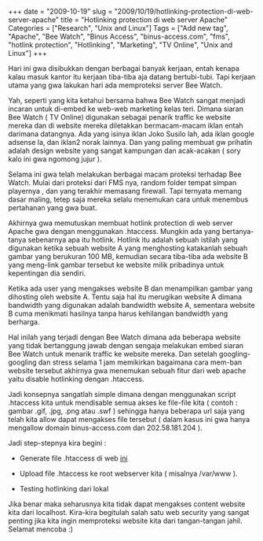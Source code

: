 +++
date = "2009-10-19"
slug = "2009/10/19/hotlinking-protection-di-web-server-apache"
title = "Hotlinking protection di web server Apache"
Categories = ["Research", "Unix and Linux"]
Tags = ["Add new tag", "Apache", "Bee Watch", "Binus Access", "binus-access.com", "fms", "hotlink protection", "Hotlinking", "Marketing", "TV Online", "Unix and Linux"]
+++

Hari ini gwa disibukkan dengan berbagai banyak kerjaan, entah kenapa kalau masuk kantor itu kerjaan tiba-tiba aja datang bertubi-tubi. Tapi kerjaan utama yang gwa lakukan hari ada memproteksi server Bee Watch. 

Yah, seperti yang kita ketahui bersama bahwa Bee Watch sangat menjadi incaran untuk di-embed ke web-web marketing kelas teri. Dimana siaran Bee Watch ( TV Online) digunakan sebagai penarik traffic ke website mereka dan di website mereka diletakkan bermacam-macam iklan entah darimana datangnya. Ada yang isinya iklan Joko Susilo lah, ada iklan google adsense la, dan iklan2 norak lainnya. Dan yang paling membuat gw prihatin adalah design website yang sangat kampungan dan acak-acakan ( sory kalo ini gwa ngomong jujur ).  

Selama ini gwa telah melakukan berbagai macam proteksi terhadap Bee Watch. Mulai dari proteksi dari FMS nya, random folder tempat simpan playernya , dan yang terakhir memasang firewall. Tapi ternyata memang dasar maling, tetep saja mereka selalu menemukan cara untuk menembus pertahanan yang gwa buat.

Akhirnya gwa memutuskan membuat hotlink protection di web server Apache gwa dengan menggunakan .htaccess. Mungkin ada yang bertanya-tanya sebenarnya apa itu hotlink. Hotlink itu adalah sebuah istilah yang digunakan ketika sebuah website A yang menghosting katakanlah sebuah gambar yang berukuran 100 MB, kemudian secara tiba-tiba ada website B yang meng-link gambar tersebut ke website milik pribadinya untuk kepentingan dia sendiri.

Ketika ada user yang mengakses website B dan menampilkan gambar yang dihosting oleh website A. Tentu saja hal itu merugikan website A dimana bandwidth yang digunakan adalah bandwidth website A, sementara website B cuma menikmati hasilnya tanpa harus kehilangan bandwidth yang berharga.

Hal inilah yang terjadi dengan Bee Watch dimana ada beberapa website yang tidak bertanggung jawab dengan sengaja melakukan embed siaran Bee Watch untuk menarik traffic ke website mereka. Dan setelah googling-googling dan stress selama 1 jam memikirkan bagaimana cara mem-ban website tersebut akhirnya gwa menemukan sebuah fitur dari web apache yaitu disable hotlinking dengan .htaccess.

Jadi konsepnya sangatlah simple dimana dengan menggunakan script .htaccess kita untuk mendisable semua akses ke file-file kita ( contoh : gambar .gif, .jpg, .png atau .swf ) sehingga hanya beberapa url saja yang telah kita allow dapat mengakses file tersebut ( dalam kasus ini gwa hanya mengallow domain binus-access.com dan 202.58.181.204 ).

Jadi step-stepnya kira begini :

  * Generate file .htaccess di web [ini](http://tools.dynamicdrive.com/userban/)
	
  * Upload file .htaccess ke root webserver kita ( misalnya /var/www ).
	
  * Testing hotlinking dari lokal

Jika benar maka seharusnya kita tidak dapat mengakses content website kita dari localhost. Kira-kira begitulah salah satu web security yang sangat penting jika kita ingin memproteksi website kita dari tangan-tangan jahil. Selamat mencoba :)
